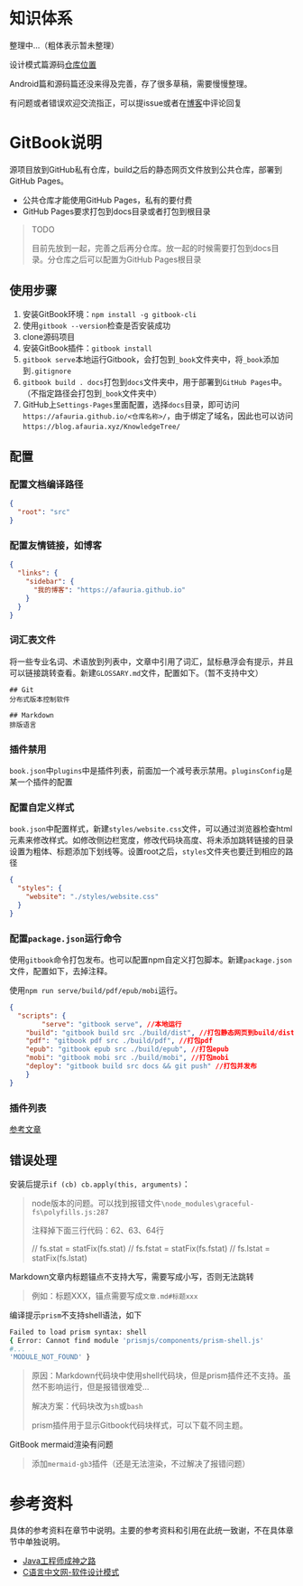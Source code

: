 # 知识体系

整理中...（粗体表示暂未整理）

设计模式篇源码[仓库位置](https://github.com/Afauria/DesignPattern)

Android篇和源码篇还没来得及完善，存了很多草稿，需要慢慢整理。

有问题或者错误欢迎交流指正，可以提issue或者在[博客](https://blog.afauria.xyz/2021/04/04/%E7%9F%A5%E8%AF%86%E4%BD%93%E7%B3%BB/)中评论回复

# GitBook说明

源项目放到GitHub私有仓库，build之后的静态网页文件放到公共仓库，部署到GitHub Pages。

* 公共仓库才能使用GitHub Pages，私有的要付费
* GitHub Pages要求打包到docs目录或者打包到根目录

> TODO
>
> 目前先放到一起，完善之后再分仓库。放一起的时候需要打包到docs目录。分仓库之后可以配置为GitHub Pages根目录

## 使用步骤

1. 安装GitBook环境：`npm install -g gitbook-cli`
2. 使用`gitbook --version`检查是否安装成功
3. clone源码项目
4. 安装GitBook插件：`gitbook install`
5. `gitbook serve`本地运行Gitbook，会打包到`_book`文件夹中，将`_book`添加到`.gitignore`
6. `gitbook build . docs`打包到`docs`文件夹中，用于部署到`GitHub Pages`中。（不指定路径会打包到`_book`文件夹中）
7. GitHub上`Settings-Pages`里面配置，选择`docs`目录，即可访问`https://afauria.github.io/<仓库名称>/`，由于绑定了域名，因此也可以访问`https://blog.afauria.xyz/KnowledgeTree/`

## 配置

### 配置文档编译路径

```json
{
  "root": "src"
}
```
### 配置友情链接，如博客

```json
{
  "links": {
    "sidebar": {
      "我的博客": "https://afauria.github.io"
    }
  }
}
```

### 词汇表文件

将一些专业名词、术语放到列表中，文章中引用了词汇，鼠标悬浮会有提示，并且可以链接跳转查看。新建`GLOSSARY.md`文件，配置如下。（暂不支持中文）

```
## Git
分布式版本控制软件

## Markdown
排版语言
```

### 插件禁用

`book.json`中`plugins`中是插件列表，前面加一个减号表示禁用。`pluginsConfig`是某一个插件的配置

### 配置自定义样式

`book.json`中配置样式，新建`styles/website.css`文件，可以通过浏览器检查html元素来修改样式。如修改侧边栏宽度，修改代码块高度、将未添加跳转链接的目录设置为粗体、标题添加下划线等。设置root之后，`styles`文件夹也要迁到相应的路径

```json
{
  "styles": {
    "website": "./styles/website.css"
  }
}
```

### 配置`package.json`运行命令

使用`gitbook`命令打包发布。也可以配置npm自定义打包脚本。新建`package.json`文件，配置如下，去掉注释。

使用`npm run serve/build/pdf/epub/mobi`运行。

```json
{
  "scripts": {
 		"serve": "gitbook serve", //本地运行
  	"build": "gitbook build src ./build/dist", //打包静态网页到build/dist目录
  	"pdf": "gitbook pdf src ./build/pdf", //打包pdf
  	"epub": "gitbook epub src ./build/epub", //打包epub
  	"mobi": "gitbook mobi src ./build/mobi", //打包mobi
    "deploy": "gitbook build src docs && git push" //打包并发布
	}
}
```

### 插件列表

[参考文章](http://gitbook.zhangjikai.com/plugins.html)

## 错误处理

安装后提示`if (cb) cb.apply(this, arguments)`：

> node版本的问题。可以找到报错文件`\node_modules\graceful-fs\polyfills.js:287`
>
> 注释掉下面三行代码：62、63、64行
>
> // fs.stat = statFix(fs.stat)
> // fs.fstat = statFix(fs.fstat)
> // fs.lstat = statFix(fs.lstat)

Markdown文章内标题锚点不支持大写，需要写成小写，否则无法跳转

> 例如：标题XXX，锚点需要写成`文章.md#标题xxx`

编译提示`prism`不支持shell语法，如下

```sh
Failed to load prism syntax: shell
{ Error: Cannot find module 'prismjs/components/prism-shell.js'
#...
'MODULE_NOT_FOUND' }
```

> 原因：Markdown代码块中使用shell代码块，但是prism插件还不支持。虽然不影响运行，但是报错很难受...
>
> 解决方案：代码块改为`sh`或`bash`
>
> prism插件用于显示Gitbook代码块样式，可以下载不同主题。

GitBook mermaid渲染有问题

> 添加`mermaid-gb3`插件（还是无法渲染，不过解决了报错问题）

# 参考资料

具体的参考资料在章节中说明。主要的参考资料和引用在此统一致谢，不在具体章节中单独说明。

* [Java工程师成神之路](https://hollischuang.github.io/toBeTopJavaer/#/)
* [C语言中文网-软件设计模式](http://c.biancheng.net/view/1317.html)
